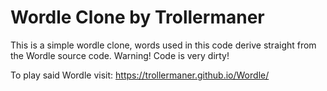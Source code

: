 # Wordle Clone by Trollermaner

This is a simple wordle clone, words used in this code derive straight from the Wordle source code.
Warning! Code is very dirty!

To play said Wordle visit: https://trollermaner.github.io/Wordle/
